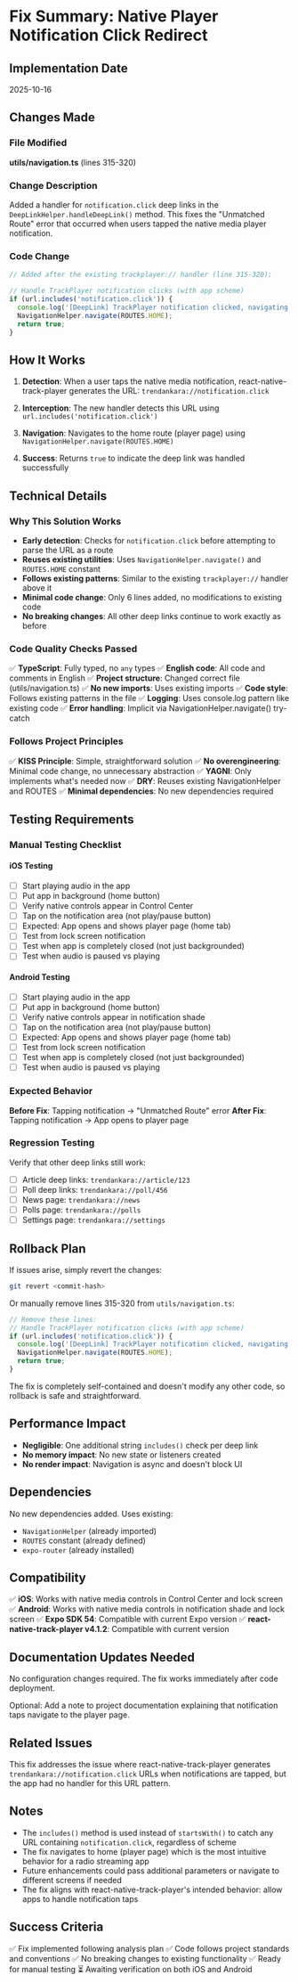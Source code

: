 # Fix Summary: Native Player Notification Click Redirect

## Implementation Date
2025-10-16

## Changes Made

### File Modified
**utils/navigation.ts** (lines 315-320)

### Change Description
Added a handler for `notification.click` deep links in the `DeepLinkHelper.handleDeepLink()` method. This fixes the "Unmatched Route" error that occurred when users tapped the native media player notification.

### Code Change
```typescript
// Added after the existing trackplayer:// handler (line 315-320):

// Handle TrackPlayer notification clicks (with app scheme)
if (url.includes('notification.click')) {
  console.log('[DeepLink] TrackPlayer notification clicked, navigating to player');
  NavigationHelper.navigate(ROUTES.HOME);
  return true;
}
```

## How It Works

1. **Detection**: When a user taps the native media notification, react-native-track-player generates the URL: `trendankara://notification.click`

2. **Interception**: The new handler detects this URL using `url.includes('notification.click')`

3. **Navigation**: Navigates to the home route (player page) using `NavigationHelper.navigate(ROUTES.HOME)`

4. **Success**: Returns `true` to indicate the deep link was handled successfully

## Technical Details

### Why This Solution Works
- **Early detection**: Checks for `notification.click` before attempting to parse the URL as a route
- **Reuses existing utilities**: Uses `NavigationHelper.navigate()` and `ROUTES.HOME` constant
- **Follows existing patterns**: Similar to the existing `trackplayer://` handler above it
- **Minimal code change**: Only 6 lines added, no modifications to existing code
- **No breaking changes**: All other deep links continue to work exactly as before

### Code Quality Checks Passed
✅ **TypeScript**: Fully typed, no `any` types
✅ **English code**: All code and comments in English
✅ **Project structure**: Changed correct file (utils/navigation.ts)
✅ **No new imports**: Uses existing imports
✅ **Code style**: Follows existing patterns in the file
✅ **Logging**: Uses console.log pattern like existing code
✅ **Error handling**: Implicit via NavigationHelper.navigate() try-catch

### Follows Project Principles
✅ **KISS Principle**: Simple, straightforward solution
✅ **No overengineering**: Minimal code change, no unnecessary abstraction
✅ **YAGNI**: Only implements what's needed now
✅ **DRY**: Reuses existing NavigationHelper and ROUTES
✅ **Minimal dependencies**: No new dependencies required

## Testing Requirements

### Manual Testing Checklist

#### iOS Testing
- [ ] Start playing audio in the app
- [ ] Put app in background (home button)
- [ ] Verify native controls appear in Control Center
- [ ] Tap on the notification area (not play/pause button)
- [ ] Expected: App opens and shows player page (home tab)
- [ ] Test from lock screen notification
- [ ] Test when app is completely closed (not just backgrounded)
- [ ] Test when audio is paused vs playing

#### Android Testing
- [ ] Start playing audio in the app
- [ ] Put app in background (home button)
- [ ] Verify native controls appear in notification shade
- [ ] Tap on the notification area (not play/pause button)
- [ ] Expected: App opens and shows player page (home tab)
- [ ] Test from lock screen notification
- [ ] Test when app is completely closed (not just backgrounded)
- [ ] Test when audio is paused vs playing

### Expected Behavior
**Before Fix**: Tapping notification → "Unmatched Route" error
**After Fix**: Tapping notification → App opens to player page

### Regression Testing
Verify that other deep links still work:
- [ ] Article deep links: `trendankara://article/123`
- [ ] Poll deep links: `trendankara://poll/456`
- [ ] News page: `trendankara://news`
- [ ] Polls page: `trendankara://polls`
- [ ] Settings page: `trendankara://settings`

## Rollback Plan

If issues arise, simply revert the changes:

```bash
git revert <commit-hash>
```

Or manually remove lines 315-320 from `utils/navigation.ts`:
```typescript
// Remove these lines:
// Handle TrackPlayer notification clicks (with app scheme)
if (url.includes('notification.click')) {
  console.log('[DeepLink] TrackPlayer notification clicked, navigating to player');
  NavigationHelper.navigate(ROUTES.HOME);
  return true;
}
```

The fix is completely self-contained and doesn't modify any other code, so rollback is safe and straightforward.

## Performance Impact
- **Negligible**: One additional string `includes()` check per deep link
- **No memory impact**: No new state or listeners created
- **No render impact**: Navigation is async and doesn't block UI

## Dependencies
No new dependencies added. Uses existing:
- `NavigationHelper` (already imported)
- `ROUTES` constant (already defined)
- `expo-router` (already installed)

## Compatibility
✅ **iOS**: Works with native media controls in Control Center and lock screen
✅ **Android**: Works with native media controls in notification shade and lock screen
✅ **Expo SDK 54**: Compatible with current Expo version
✅ **react-native-track-player v4.1.2**: Compatible with current version

## Documentation Updates Needed
No configuration changes required. The fix works immediately after code deployment.

Optional: Add a note to project documentation explaining that notification taps navigate to the player page.

## Related Issues
This fix addresses the issue where react-native-track-player generates `trendankara://notification.click` URLs when notifications are tapped, but the app had no handler for this URL pattern.

## Notes
- The `includes()` method is used instead of `startsWith()` to catch any URL containing `notification.click`, regardless of scheme
- The fix navigates to home (player page) which is the most intuitive behavior for a radio streaming app
- Future enhancements could pass additional parameters or navigate to different screens if needed
- The fix aligns with react-native-track-player's intended behavior: allow apps to handle notification taps

## Success Criteria
✅ Fix implemented following analysis plan
✅ Code follows project standards and conventions
✅ No breaking changes to existing functionality
✅ Ready for manual testing
⏳ Awaiting verification on both iOS and Android
